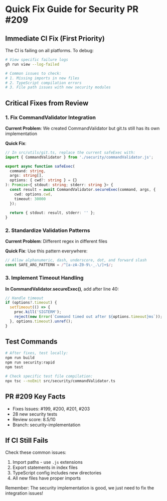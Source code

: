 # Quick Fix Guide for Security PR #209

## Immediate CI Fix (First Priority)
The CI is failing on all platforms. To debug:
```bash
# View specific failure logs
gh run view --log-failed

# Common issues to check:
# 1. Missing imports in new files
# 2. TypeScript compilation errors
# 3. File path issues with new security modules
```

## Critical Fixes from Review

### 1. Fix CommandValidator Integration
**Current Problem**: We created CommandValidator but git.ts still has its own implementation

**Quick Fix**:
```typescript
// In src/utils/git.ts, replace the current safeExec with:
import { CommandValidator } from './security/commandValidator.js';

export async function safeExec(
  command: string, 
  args: string[], 
  options: { cwd?: string } = {}
): Promise<{ stdout: string; stderr: string }> {
  const result = await CommandValidator.secureExec(command, args, {
    cwd: options.cwd,
    timeout: 30000
  });
  
  return { stdout: result, stderr: '' };
}
```

### 2. Standardize Validation Patterns
**Current Problem**: Different regex in different files

**Quick Fix**: Use this pattern everywhere:
```typescript
// Allow alphanumeric, dash, underscore, dot, and forward slash
const SAFE_ARG_PATTERN = /^[a-zA-Z0-9\-_.\/]+$/;
```

### 3. Implement Timeout Handling
**In CommandValidator.secureExec()**, add after line 40:
```typescript
// Handle timeout
if (options?.timeout) {
  setTimeout(() => {
    proc.kill('SIGTERM');
    reject(new Error(`Command timed out after ${options.timeout}ms`));
  }, options.timeout).unref();
}
```

## Test Commands
```bash
# After fixes, test locally:
npm run build
npm run security:rapid
npm test

# Check specific test file compilation:
npx tsc --noEmit src/security/commandValidator.ts
```

## PR #209 Key Facts
- Fixes Issues: #199, #200, #201, #203
- 28 new security tests
- Review score: 8.5/10
- Branch: security-implementation

## If CI Still Fails
Check these common issues:
1. Import paths - use `.js` extensions
2. Export statements in index files
3. TypeScript config includes new directories
4. All new files have proper imports

Remember: The security implementation is good, we just need to fix the integration issues!